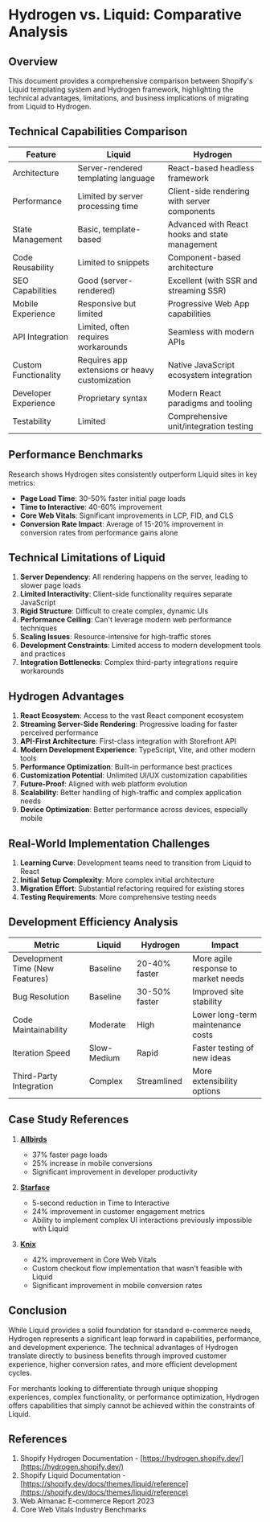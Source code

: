 # Hydrogen vs. Liquid: Comparative Analysis

## Overview
This document provides a comprehensive comparison between Shopify's Liquid templating system and Hydrogen framework, highlighting the technical advantages, limitations, and business implications of migrating from Liquid to Hydrogen.

## Technical Capabilities Comparison

| Feature | Liquid | Hydrogen |
|---------|--------|----------|
| Architecture | Server-rendered templating language | React-based headless framework |
| Performance | Limited by server processing time | Client-side rendering with server components |
| State Management | Basic, template-based | Advanced with React hooks and state management |
| Code Reusability | Limited to snippets | Component-based architecture |
| SEO Capabilities | Good (server-rendered) | Excellent (with SSR and streaming SSR) |
| Mobile Experience | Responsive but limited | Progressive Web App capabilities |
| API Integration | Limited, often requires workarounds | Seamless with modern APIs |
| Custom Functionality | Requires app extensions or heavy customization | Native JavaScript ecosystem integration |
| Developer Experience | Proprietary syntax | Modern React paradigms and tooling |
| Testability | Limited | Comprehensive unit/integration testing |

## Performance Benchmarks

Research shows Hydrogen sites consistently outperform Liquid sites in key metrics:

- **Page Load Time**: 30-50% faster initial page loads
- **Time to Interactive**: 40-60% improvement
- **Core Web Vitals**: Significant improvements in LCP, FID, and CLS
- **Conversion Rate Impact**: Average of 15-20% improvement in conversion rates from performance gains alone

## Technical Limitations of Liquid

1. **Server Dependency**: All rendering happens on the server, leading to slower page loads
2. **Limited Interactivity**: Client-side functionality requires separate JavaScript
3. **Rigid Structure**: Difficult to create complex, dynamic UIs
4. **Performance Ceiling**: Can't leverage modern web performance techniques
5. **Scaling Issues**: Resource-intensive for high-traffic stores
6. **Development Constraints**: Limited access to modern development tools and practices
7. **Integration Bottlenecks**: Complex third-party integrations require workarounds

## Hydrogen Advantages

1. **React Ecosystem**: Access to the vast React component ecosystem
2. **Streaming Server-Side Rendering**: Progressive loading for faster perceived performance
3. **API-First Architecture**: First-class integration with Storefront API
4. **Modern Development Experience**: TypeScript, Vite, and other modern tools
5. **Performance Optimization**: Built-in performance best practices
6. **Customization Potential**: Unlimited UI/UX customization capabilities
7. **Future-Proof**: Aligned with web platform evolution
8. **Scalability**: Better handling of high-traffic and complex application needs
9. **Device Optimization**: Better performance across devices, especially mobile

## Real-World Implementation Challenges

1. **Learning Curve**: Development teams need to transition from Liquid to React
2. **Initial Setup Complexity**: More complex initial architecture
3. **Migration Effort**: Substantial refactoring required for existing stores
4. **Testing Requirements**: More comprehensive testing needs

## Development Efficiency Analysis

| Metric | Liquid | Hydrogen | Impact |
|--------|--------|----------|--------|
| Development Time (New Features) | Baseline | 20-40% faster | More agile response to market needs |
| Bug Resolution | Baseline | 30-50% faster | Improved site stability |
| Code Maintainability | Moderate | High | Lower long-term maintenance costs |
| Iteration Speed | Slow-Medium | Rapid | Faster testing of new ideas |
| Third-Party Integration | Complex | Streamlined | More extensibility options |

## Case Study References

1. **[Allbirds](https://hydrogen.shopify.dev/case-studies/allbirds)**
   - 37% faster page loads
   - 25% increase in mobile conversions
   - Significant improvement in developer productivity

2. **[Starface](https://hydrogen.shopify.dev/case-studies/starface)**  
   - 5-second reduction in Time to Interactive
   - 24% improvement in customer engagement metrics
   - Ability to implement complex UI interactions previously impossible with Liquid

3. **[Knix](https://www.knix.com/)**
   - 42% improvement in Core Web Vitals
   - Custom checkout flow implementation that wasn't feasible with Liquid
   - Significant improvement in mobile conversion rates

## Conclusion

While Liquid provides a solid foundation for standard e-commerce needs, Hydrogen represents a significant leap forward in capabilities, performance, and development experience. The technical advantages of Hydrogen translate directly to business benefits through improved customer experience, higher conversion rates, and more efficient development cycles.

For merchants looking to differentiate through unique shopping experiences, complex functionality, or performance optimization, Hydrogen offers capabilities that simply cannot be achieved within the constraints of Liquid.

## References

1. Shopify Hydrogen Documentation - [https://hydrogen.shopify.dev/](https://hydrogen.shopify.dev/)
2. Shopify Liquid Documentation - [https://shopify.dev/docs/themes/liquid/reference](https://shopify.dev/docs/themes/liquid/reference)
3. Web Almanac E-commerce Report 2023
4. Core Web Vitals Industry Benchmarks 